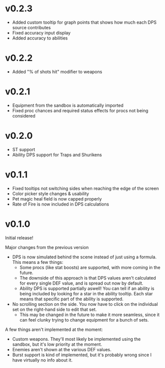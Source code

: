 # v0.2.3
* Added custom tooltip for graph points that shows how much each DPS source contributes
* Fixed accuracy input display
* Added accuracy to abilities 

# v0.2.2
* Added "% of shots hit" modifier to weapons

# v0.2.1
* Equipment from the sandbox is automatically imported
* Fixed proc chances and required status effects for procs not being considered

# v0.2.0 
* ST support
* Ability DPS support for Traps and Shurikens

# v0.1.1
* Fixed tooltips not switching sides when reaching the edge of the screen
* Color picker style changes & usability
* Pet magic heal field is now capped properly
* Rate of Fire is now included in DPS calculations

# v0.1.0

Initial release!

Major changes from the previous version
* DPS is now simulated behind the scene instead of just using a formula. This means a few things:
	* Some procs (like stat boosts) are supported, with more coming in the future.
	* The downside of this approach is that DPS values aren't calculated for every single DEF value, and is spread out now by default.
	* Ability DPS is supported partially aswell! You can tell if an ability is being included by looking for a star in the ability tooltip. Each star means that specific part of the ability is supported.
* No scrolling section on the side. You now have to click on the individual set on the right-hand side to edit that set.
	* This may be changed in the future to make it more seamless, since it can feel clunky trying to change equipment for a bunch of sets.

A few things aren't implemented at the moment:
* Custom weapons. They'll most likely be implemented using the sandbox, but it's low priority at the moment.
* Enemies aren't shown at the various DEF values.
* Burst support is kind of implemented, but it's probably wrong since I have virtually no info about it.